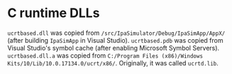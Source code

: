 # C runtime DLLs

`ucrtbased.dll` was copied from `/src/IpaSimulator/Debug/IpaSimApp/AppX/`
(after building `IpaSimApp` in Visual Studio). `ucrtbased.pdb` was copied from
Visual Studio's symbol cache (after enabling Microsoft Symbol Servers).
`ucrtbased.dll.a` was copied from
`C:/Program Files (x86)/Windows Kits/10/Lib/10.0.17134.0/ucrt/x86/`. Originally,
it was called `ucrtd.lib`.
